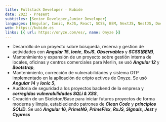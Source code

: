 ```yaml
---
title: Fullstack Developer · Kubide
date: 2023 - Present
subtitles: [Senior Developer,Junior Developer]
languages: [Angular, Ionic, RxJS, React, SCSS, BEM, NextJS, NestJS, Docker, TypeScript, PostgreSQL, MongoDB]
web: https://kubide.es
links: [{ url: https://onyze.com/es/, name: Onyze }]
---
```

- Desarrollo de un proyecto sobre búsqueda, reserva y gestion de actividades con ***Angular 15***, ***Ionic***, ***RxJS***, ***Observables*** y ***SCSS(BEM)***,
- Mantenimiento y expansión de un proyecto sobre gestión interna de locales, oficinas y centros comerciales para Merlin, se usó ***Angular 12*** y ***Bootstrap***,
- Mantenimiento, corrección de vulnerabilidades y sistema OTP implementado en la aplicación de cripto activos de Onyze. Se usó ***Angular 14*** y ***Ionic 5***,
- Auditoria de seguridad a los proyectos backend de la empresa y ***corregidas vulnerabilidades SQLi & XSS***,
- Creación de un Skeleton/Base para iniciar futuros proyectos de forma moderna y limpia, estableciendo patrones de ***Clean Code*** y ***principios SOLID***. Se usó ***Angular 16***, ***PrimeNG***, ***PrimeFlex***, ***RxJS***, ***SIgnals***, ***Jest*** y ***Cypress***